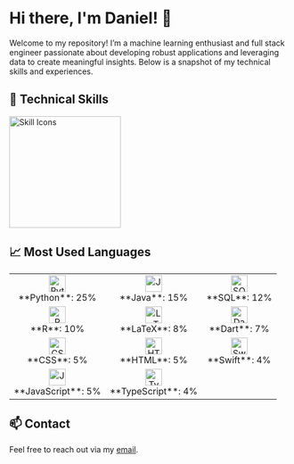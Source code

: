 # Hi there, I'm Daniel! 👋 

Welcome to my repository! I’m a machine learning enthusiast and full stack engineer passionate about developing robust applications and leveraging data to create meaningful insights. Below is a snapshot of my technical skills and experiences.

## 🔧 Technical Skills

<picture>
  <img height="200" src="https://skillicons.dev/icons?i=py,java,r,dart,latex,html,css,swift,js,ts,pytorch,tensorflow,flutter,firebase,flask,deno,postgresql,supabase,cloudflare,docker&theme=dark&perline=4" alt="Skill Icons" />
</picture>

## 📈 Most Used Languages

<table>
  <tr>
    <td align="center">
      <img src="https://img.shields.io/badge/Python-3670A0?style=for-the-badge&logo=python&logoColor=ffdd54" alt="Python" height="30">
      <br>**Python**: 25%
    </td>
    <td align="center">
      <img src="https://img.shields.io/badge/Java-ED8B00?style=for-the-badge&logo=java&logoColor=white" alt="Java" height="30">
      <br>**Java**: 15%
    </td>
    <td align="center">
      <img src="https://img.shields.io/badge/SQL-003B57?style=for-the-badge&logo=postgresql&logoColor=white" alt="SQL" height="30">
      <br>**SQL**: 12%
    </td>
  </tr>
  <tr>
    <td align="center">
      <img src="https://img.shields.io/badge/R-276DC3?style=for-the-badge&logo=r&logoColor=white" alt="R" height="30">
      <br>**R**: 10%
    </td>
    <td align="center">
      <img src="https://img.shields.io/badge/LaTeX-008080?style=for-the-badge&logo=latex&logoColor=white" alt="LaTeX" height="30">
      <br>**LaTeX**: 8%
    </td>
    <td align="center">
      <img src="https://img.shields.io/badge/Dart-0175C2?style=for-the-badge&logo=dart&logoColor=white" alt="Dart" height="30">
      <br>**Dart**: 7%
    </td>
  </tr>
  <tr>
    <td align="center">
      <img src="https://img.shields.io/badge/CSS-1572B6?style=for-the-badge&logo=css3&logoColor=white" alt="CSS" height="30">
      <br>**CSS**: 5%
    </td>
    <td align="center">
      <img src="https://img.shields.io/badge/HTML-E34F26?style=for-the-badge&logo=html5&logoColor=white" alt="HTML" height="30">
      <br>**HTML**: 5%
    </td>
    <td align="center">
      <img src="https://img.shields.io/badge/Swift-FA7343?style=for-the-badge&logo=swift&logoColor=white" alt="Swift" height="30">
      <br>**Swift**: 4%
    </td>
  </tr>
  <tr>
    <td align="center">
      <img src="https://img.shields.io/badge/JavaScript-F7DF1E?style=for-the-badge&logo=javascript&logoColor=black" alt="JavaScript" height="30">
      <br>**JavaScript**: 5%
    </td>
    <td align="center">
      <img src="https://img.shields.io/badge/TypeScript-007ACC?style=for-the-badge&logo=typescript&logoColor=white" alt="TypeScript" height="30">
      <br>**TypeScript**: 4%
    </td>
  </tr>
</table>



## 📫 Contact
Feel free to reach out via my [email](mailto:danielkua888@live.com).
